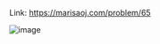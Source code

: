 Link: https://marisaoj.com/problem/65

![image](https://github.com/user-attachments/assets/0821f90b-5bbd-47ff-b1ce-6c44b3cd1052)
